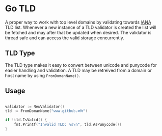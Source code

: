 # Go TLD

A proper way to work with top level domains by validating towards
[IANA](https://data.iana.org/TLD/tlds-alpha-by-domain.txt) TLD list. Whenever a
new instance of a TLD validator is created the list will be fetched and may
after that be updated when desired. The validator is thread safe and can access
the valid storage concurrently.

## TLD Type

The TLD type makes it easy to convert between unicode and punycode for easier
handling and validation. A TLD may be retreived from a domain or host name by
using `FromDomanName()`.

## Usage

```go

validator := NewValidator()
tld := FromDomanName("www.github.कॉम")

if !tld.IsValid() {
    fmt.Printf("Invalid TLD: %s\n", tld.AsPunycode())
}
```
